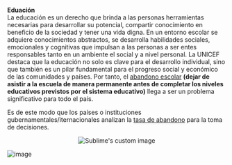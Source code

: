 **Eduación**  
La educación es un derecho que brinda a las personas herramientas necesarias para desarrollar su potencial, compartir conocimiento en beneficio de la sociedad y tener una vida digna. En un entorno escolar se adquiere conocimientos abstractos, se desarrolla habilidades sociales, emocionales y cognitivas que impulsan a las personas a ser entes responsables tanto en un ambiente el social y a nivel personal. La UNICEF destaca que la educación no solo es clave para el desarrollo individual, sino que también es un pilar fundamental para el progreso social y económico de las comunidades y países. Por tanto, el [abandono escolar](https://github.com/Mariuxi17/Proyecto_final/blob/ba70fce79e5a8c170f00faa98c3771b32d43a70d/2_Abandono_escolar.md) **(dejar de asistir a la escuela de manera permanente antes de completar los niveles educativos previstos por el sistema educativo)** llega a ser un problema significativo para todo el país. 

Es de este modo que los países o instituciones gubernamentales/iternacionales analizan la [tasa de abandono](https://github.com/Mariuxi17/Proyecto_final/blob/1303a11e702a4260c49f66c5e2862a155e7bf6bb/3_Tasa_de_abandono.md) para la toma de decisiones.

<p align="center">
  <img src="[image]([https://github.com/user-attachments/assets/a4a45cc7-7433-497f-b5b1-b255628e2c4a](https://github.com/user-attachments/assets/a4a45cc7-7433-497f-b5b1-b255628e2c4a))?raw=true" alt="Sublime's custom image"/>
</p>


![image]()
